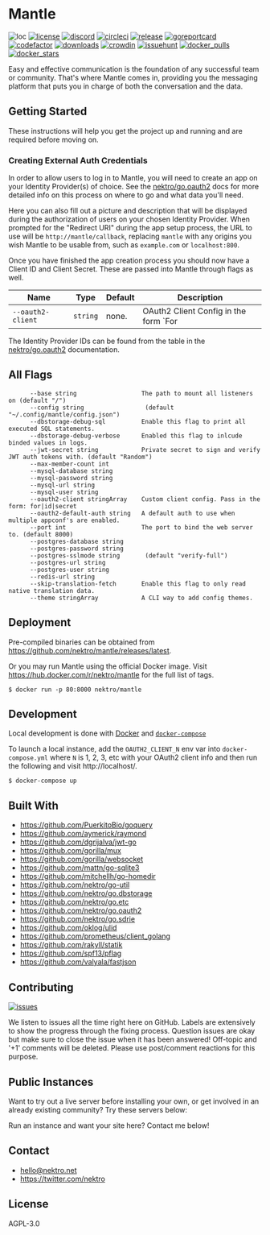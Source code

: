 # Mantle
![loc](https://sloc.xyz/github/nektro/mantle)
[![license](https://img.shields.io/github/license/nektro/mantle.svg)](https://github.com/nektro/mantle/blob/master/LICENSE)
[![discord](https://img.shields.io/discord/551971034593755159.svg?logo=discord)](https://discord.gg/P6Y4zQC)
[![circleci](https://circleci.com/gh/nektro/mantle.svg?style=svg)](https://circleci.com/gh/nektro/mantle)
[![release](https://img.shields.io/github/v/release/nektro/mantle)](https://github.com/nektro/mantle/releases/latest)
[![goreportcard](https://goreportcard.com/badge/github.com/nektro/mantle)](https://goreportcard.com/report/github.com/nektro/mantle)
[![codefactor](https://www.codefactor.io/repository/github/nektro/mantle/badge)](https://www.codefactor.io/repository/github/nektro/mantle)
[![downloads](https://img.shields.io/github/downloads/nektro/mantle/total.svg)](https://github.com/nektro/mantle/releases)
[![crowdin](https://badges.crowdin.net/mantle/localized.svg)](https://crowdin.com/project/mantle)
[![issuehunt](https://img.shields.io/badge/issuehunt-mantle-38d39f)](https://issuehunt.io/r/nektro/mantle)
[![docker_pulls](https://img.shields.io/docker/pulls/nektro/mantle)](https://hub.docker.com/r/nektro/mantle)
[![docker_stars](https://img.shields.io/docker/stars/nektro/mantle)](https://hub.docker.com/r/nektro/mantle)

Easy and effective communication is the foundation of any successful team or community. That's where Mantle comes in, providing you the messaging platform that puts you in charge of both the conversation and the data.

## Getting Started
These instructions will help you get the project up and running and are required before moving on.

### Creating External Auth Credentials
In order to allow users to log in to Mantle, you will need to create an app on your Identity Provider(s) of choice. See the [nektro/go.oauth2](https://github.com/nektro/go.oauth2#readme) docs for more detailed info on this process on where to go and what data you'll need.

Here you can also fill out a picture and description that will be displayed during the authorization of users on your chosen Identity Provider. When prompted for the "Redirect URI" during the app setup process, the URL to use will be `http://mantle/callback`, replacing `mantle` with any origins you wish Mantle to be usable from, such as `example.com` or `localhost:800`.

Once you have finished the app creation process you should now have a Client ID and Client Secret. These are passed into Mantle through flags as well.

| Name | Type | Default | Description |
|------|------|---------|-------------|
| `--oauth2-client` | `string` | none. | OAuth2 Client Config in the form `For|ID|Secret`. |

The Identity Provider IDs can be found from the table in the [nektro/go.oauth2](https://github.com/nektro/go.oauth2#readme) documentation.

## All Flags
```
      --base string                  The path to mount all listeners on (default "/")
      --config string                 (default "~/.config/mantle/config.json")
      --dbstorage-debug-sql          Enable this flag to print all executed SQL statements.
      --dbstorage-debug-verbose      Enabled this flag to inlcude binded values in logs.
      --jwt-secret string            Private secret to sign and verify JWT auth tokens with. (default "Random")
      --max-member-count int         
      --mysql-database string        
      --mysql-password string        
      --mysql-url string             
      --mysql-user string            
      --oauth2-client stringArray    Custom client config. Pass in the form: for|id|secret
      --oauth2-default-auth string   A default auth to use when multiple appconf's are enabled.
      --port int                     The port to bind the web server to. (default 8000)
      --postgres-database string     
      --postgres-password string     
      --postgres-sslmode string       (default "verify-full")
      --postgres-url string          
      --postgres-user string         
      --redis-url string             
      --skip-translation-fetch       Enable this flag to only read native translation data.
      --theme stringArray            A CLI way to add config themes.
```

## Deployment
Pre-compiled binaries can be obtained from https://github.com/nektro/mantle/releases/latest.

Or you may run Mantle using the official Docker image. Visit https://hub.docker.com/r/nektro/mantle for the full list of tags.

```
$ docker run -p 80:8000 nektro/mantle
```

## Development
Local development is done with [Docker](https://docs.docker.com/get-docker/) and [`docker-compose`](https://docs.docker.com/compose/install/)

To launch a local instance, add the `OAUTH2_CLIENT_N` env var into `docker-compose.yml` where `N` is 1, 2, 3, etc with your OAuth2 client info and then run the following and visit http://localhost/.

```
$ docker-compose up
```

## Built With
- https://github.com/PuerkitoBio/goquery
- https://github.com/aymerick/raymond
- https://github.com/dgrijalva/jwt-go
- https://github.com/gorilla/mux
- https://github.com/gorilla/websocket
- https://github.com/mattn/go-sqlite3
- https://github.com/mitchellh/go-homedir
- https://github.com/nektro/go-util
- https://github.com/nektro/go.dbstorage
- https://github.com/nektro/go.etc
- https://github.com/nektro/go.oauth2
- https://github.com/nektro/go.sdrie
- https://github.com/oklog/ulid
- https://github.com/prometheus/client_golang
- https://github.com/rakyll/statik
- https://github.com/spf13/pflag
- https://github.com/valyala/fastjson

## Contributing
[![issues](https://img.shields.io/github/issues/nektro/mantle.svg)](https://github.com/nektro/mantle/issues)

We listen to issues all the time right here on GitHub. Labels are extensively to show the progress through the fixing process. Question issues are okay but make sure to close the issue when it has been answered! Off-topic and '+1' comments will be deleted. Please use post/comment reactions for this purpose.

## Public Instances
Want to try out a live server before installing your own, or get involved in an already existing community? Try these servers below:

<!-- - [![](https://mantle.trademark.cat/api/etc/badges/members_total.svg)](https://mantle.trademark.cat/) -->
<!-- - [![](https://mantle.varelus.com/api/etc/badges/members_total.svg)](https://mantle.varelus.com/) -->

Run an instance and want your site here? Contact me below!

## Contact
- hello@nektro.net
- https://twitter.com/nektro

## License
AGPL-3.0
